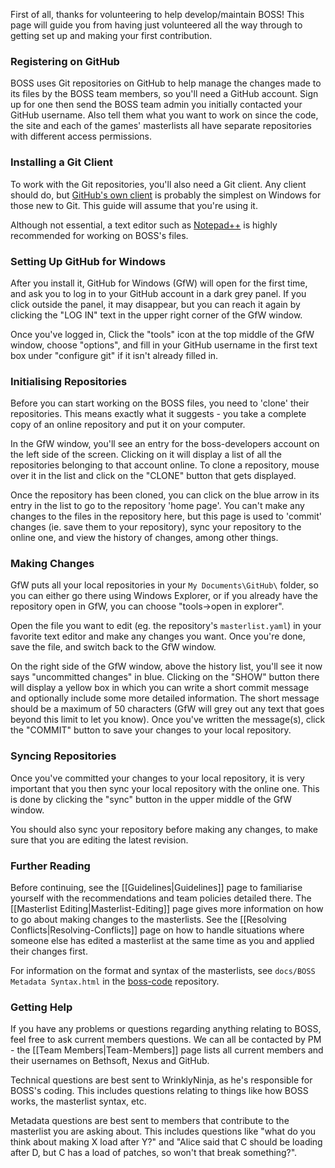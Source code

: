 First of all, thanks for volunteering to help develop/maintain BOSS! This page will guide you from having just volunteered all the way through to getting set up and making your first contribution.

### Registering on GitHub

BOSS uses Git repositories on GitHub to help manage the changes made to its files by the BOSS team members, so you'll need a GitHub account. Sign up for one then send the BOSS team admin you initially contacted your GitHub username. Also tell them what you want to work on since the code, the site and each of the games' masterlists all have separate repositories with different access permissions.

### Installing a Git Client

To work with the Git repositories, you'll also need a Git client. Any client should do, but [GitHub's own client](http://windows.github.com/) is probably the simplest on Windows for those new to Git. This guide will assume that you're using it.

Although not essential, a text editor such as [Notepad++](http://notepad-plus-plus.org/) is highly recommended for working on BOSS's files.

### Setting Up GitHub for Windows

After you install it, GitHub for Windows (GfW) will open for the first time, and ask you to log in to your GitHub account in a dark grey panel. If you click outside the panel, it may disappear, but you can reach it again by clicking the "LOG IN" text in the upper right corner of the GfW window.

Once you've logged in, Click the "tools" icon at the top middle of the GfW window, choose "options", and fill in your GitHub username in the first text box under "configure git" if it isn't already filled in.

### Initialising Repositories

Before you can start working on the BOSS files, you need to 'clone' their repositories. This means exactly what it suggests - you take a complete copy of an online repository and put it on your computer.

In the GfW window, you'll see an entry for the boss-developers account on the left side of the screen. Clicking on it will display a list of all the repositories belonging to that account online. To clone a repository, mouse over it in the list and click on the "CLONE" button that gets displayed.

Once the repository has been cloned, you can click on the blue arrow in its entry in the list to go to the repository 'home page'. You can't make any changes to the files in the repository here, but this page is used to 'commit' changes (ie. save them to your repository), sync your repository to the online one, and view the history of changes, among other things. 

### Making Changes

GfW puts all your local repositories in your `My Documents\GitHub\` folder, so you can either go there using Windows Explorer, or if you already have the repository open in GfW, you can choose "tools->open in explorer".

Open the file you want to edit (eg. the repository's `masterlist.yaml`) in your favorite text editor and make any changes you want. Once you're done, save the file, and switch back to the GfW window. 

On the right side of the GfW window, above the history list, you'll see it now says "uncommitted changes" in blue. Clicking on the "SHOW" button there will display a yellow box in which you can write a short commit message and optionally include some more detailed information. The short message should be a maximum of 50 characters (GfW will grey out any text that goes beyond this limit to let you know). Once you've written the message(s), click the "COMMIT" button to save your changes to your local repository.

### Syncing Repositories

Once you've committed your changes to your local repository, it is very important that you then sync your local repository with the online one. This is done by clicking the "sync" button in the upper middle of the GfW window.

You should also sync your repository before making any changes, to make sure that you are editing the latest revision.

### Further Reading

Before continuing, see the [[Guidelines|Guidelines]] page to familiarise yourself with the recommendations and team policies detailed there. The [[Masterlist Editing|Masterlist-Editing]] page gives more information on how to go about making changes to the masterlists. See the [[Resolving Conflicts|Resolving-Conflicts]] page on how to handle situations where someone else has edited a masterlist at the same time as you and applied their changes first.

For information on the format and syntax of the masterlists, see `docs/BOSS Metadata Syntax.html` in the [boss-code](https://github.com/boss-developers/boss-code) repository.

### Getting Help

If you have any problems or questions regarding anything relating to BOSS, feel free to ask current members questions. We can all be contacted by PM - the [[Team Members|Team-Members]] page lists all current members and their usernames on Bethsoft, Nexus and GitHub.

Technical questions are best sent to WrinklyNinja, as he's responsible for BOSS's coding. This includes questions relating to things like how BOSS works, the masterlist syntax, etc.

Metadata questions are best sent to members that contribute to the masterlist you are asking about. This includes questions like "what do you think about making X load after Y?" and "Alice said that C should be loading after D, but C has a load of patches, so won't that break something?".